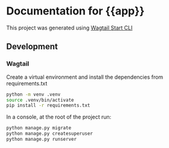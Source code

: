 # Documentation for {{app}}

This project was generated using [Wagtail Start CLI](https://github.com/wagtail-examples/wagtail-start)

## Development

### Wagtail

Create a virtual environment and install the dependencies from requirements.txt

```bash
python -m venv .venv
source .venv/bin/activate
pip install -r requirements.txt
```

In a console, at the root of the project run:

```bash
python manage.py migrate
python manage.py createsuperuser
python manage.py runserver
```
